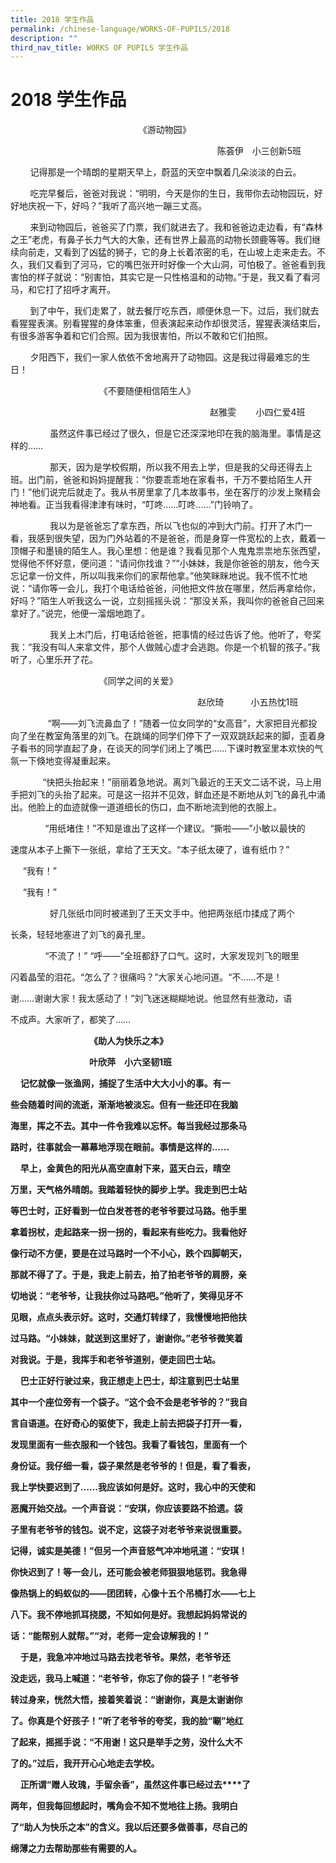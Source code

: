 ```yaml
---
title: 2018 学生作品
permalink: /chinese-language/WORKS-OF-PUPILS/2018
description: ""
third_nav_title: WORKS OF PUPILS 学生作品
---
```

2018 学生作品
=========

                                                    《游动物园》            

                                                                                    陈荟伊　小三创新5班

        记得那是一个晴朗的星期天早上，蔚蓝的天空中飘着几朵淡淡的白云。

        吃完早餐后，爸爸对我说：“明明，今天是你的生日，我带你去动物园玩，好好地庆祝一下，好吗？”我听了高兴地一蹦三丈高。

        来到动物园后，爸爸买了门票，我们就进去了。我和爸爸边走边看，有“森林之王”老虎，有鼻子长力气大的大象，还有世界上最高的动物长颈鹿等等。我们继续向前走，又看到了凶猛的狮子，它的身上长着浓密的毛，在山坡上走来走去。不久，我们又看到了河马，它的嘴巴张开时好像一个大山洞，可怕极了。爸爸看到我害怕的样子就说：“别害怕，其实它是一只性格温和的动物。”于是，我又看了看河马，和它打了招呼才离开。

        到了中午，我们走累了，就去餐厅吃东西，顺便休息一下。过后，我们就去看猩猩表演。别看猩猩的身体笨重，但表演起来动作却很灵活，猩猩表演结束后，有很多游客争着和它们合照。因为我很害怕，所以不敢和它们拍照。

        夕阳西下，我们一家人依依不舍地离开了动物园。这是我过得最难忘的生日！

  

                                    《不要随便相信陌生人》

  

                                                                                 赵雅雯        小四仁爱4班

                虽然这件事已经过了很久，但是它还深深地印在我的脑海里。事情是这样的……

                那天，因为是学校假期，所以我不用去上学，但是我的父母还得去上班。出门前，爸爸和妈妈提醒我：“你要乖乖地在家看书，千万不要给陌生人开门！”他们说完后就走了。我从书房里拿了几本故事书，坐在客厅的沙发上聚精会神地看。正当我看得津津有味时，“叮咚……叮咚……”门铃响了。

                我以为是爸爸忘了拿东西，所以飞也似的冲到大门前。打开了木门一看，我感到很失望，因为门外站着的不是爸爸，而是身穿一件宽松的上衣，戴着一顶帽子和墨镜的陌生人。我心里想：他是谁？我看见那个人鬼鬼祟祟地东张西望，觉得他不怀好意，便问道：“请问你找谁？”“小妹妹，我是你爸爸的朋友，他今天忘记拿一份文件，所以叫我来你们的家帮他拿。”他笑眯眯地说。我不慌不忙地说：“请你等一会儿，我打个电话给爸爸，问他把文件放在哪里，然后再拿给你，好吗？”陌生人听我这么一说，立刻摇摇头说：“那没关系，我叫你的爸爸自己回来拿好了。”说完，他便一溜烟地跑了。

                我关上木门后，打电话给爸爸，把事情的经过告诉了他。他听了，夸奖我：“我没有叫人来拿文件，那个人做贼心虚才会逃跑。你是一个机智的孩子。”我听了，心里乐开了花。

  

  

                                    《同学之间的关爱》

                                                                            赵欣琦           小五热忱1班  

　　        “啊——刘飞流鼻血了！”随着一位女同学的“女高音”，大家把目光都投向了坐在教室角落里的刘飞。在跳绳的同学们停下了一双双跳跃起来的脚，歪着身子看书的同学直起了身，在谈天的同学们闭上了嘴巴……下课时教室里本欢快的气氛一下倏地变得凝重起来。

  

             “快把头抬起来！”丽丽着急地说。离刘飞最近的王天文二话不说，马上用手把刘飞的头抬了起来。可是这一招并不见效，鲜血还是不断地从刘飞的鼻孔中涌出。他脸上的血迹就像一道道细长的伤口，血不断地流到他的衣服上。

              “用纸堵住！”不知是谁出了这样一个建议。“撕啦——”小敏以最快的

速度从本子上撕下一张纸，拿给了王天文。“本子纸太硬了，谁有纸巾？”

     “我有！”

     “我有！”

                好几张纸巾同时被递到了王天文手中。他把两张纸巾揉成了两个

长条，轻轻地塞进了刘飞的鼻孔里。

              “不流了！” “呼——”全班都舒了口气。这时，大家发现刘飞的眼里

闪着晶莹的泪花。“怎么了？很痛吗？”大家关心地问道。“不……不是！

谢……谢谢大家！我太感动了！”刘飞迷迷糊糊地说。他显然有些激动，语

不成声。大家听了，都笑了……

  

                                **《助人为快乐之本》**

                                **叶欣萍　小六坚韧1班**

    **记忆就像一张渔网，捕捉了生活中大大小小的事。有一**

**些会随着时间的流逝，渐渐地被淡忘。但有一些还印在我脑**

**海里，挥之不去。其中一件令我难以忘怀。每当我经过那条马**

**路时，往事就会一幕幕地浮现在眼前。事情是这样的……**

    **早上，金黄色的阳光从高空直射下来，蓝天白云，晴空**

**万里，天气格外晴朗。我踏着轻快的脚步上学。我走到巴士站**

**等巴士时，正好看到一位白发苍苍的老爷爷要过马路。他手里**

**拿着拐杖，走起路来一拐一拐的，看起来有些吃力。我看他好**

**像行动不方便，要是在过马路时一个不小心，跌个四脚朝天，**

**那就不得了了。于是，我走上前去，拍了拍老爷爷的肩膀，亲**

**切地说：“老爷爷，让我扶你过马路吧。”他听了，笑得见牙不**

**见眼，点点头表示好。这时，交通灯转绿了，我慢慢地把他扶**

**过马路。“小妹妹，就送到这里好了，谢谢你。”老爷爷微笑着**

**对我说。于是，我挥手和老爷爷道别，便走回巴士站。**

    **巴士正好行驶过来，我正想走上巴士，却注意到巴士站里**

**其中一个座位旁有一个袋子。“这个会不会是老爷爷的？”我自**

**言自语道。在好奇心的驱使下，我走上前去把袋子打开一看，**

**发现里面有一些衣服和一个钱包。我看了看钱包，里面有一个**

**身份证。我仔细一看，袋子果然是老爷爷的！但是，看了看表，**

**我上学快要迟到了……我应该如何是好。这时，我心中的天使和**

**恶魔开始交战。一个声音说：“安琪，你应该要路不拾遗。袋**

**子里有老爷爷的钱包。说不定，这袋子对老爷爷来说很重要。**

**记得，诚实是美德！”但另一个声音怒气冲冲地吼道：“安琪！**

**你快迟到了！等一会儿，还可能会被老师狠狠地惩罚。我急得**

**像热锅上的蚂蚁似的――团团转，心像十五个吊桶打水――七上**

**八下。我不停地抓耳挠腮，不知如何是好。我想起妈妈常说的**

**话：“能帮别人就帮。”“对，老师一定会谅解我的！”**

    **于是，我急冲冲地过马路去找老爷爷。果然，老爷爷还**

**没走远，我马上喊道：“老爷爷，你忘了你的袋子！”老爷爷**

**转过身来，恍然大悟，接着笑着说：“谢谢你，真是太谢谢你**

**了。你真是个好孩子！”听了老爷爷的夸奖，我的脸“唰”地红**

**了起来，摇摇手说：“不用谢！这只是举手之劳，没什么大不**

**了的。”过后，我开开心心地走去学校。**

    **正所谓“赠人玫瑰，手留余香”，虽然这件事已经过去****了**

**两年，但我每回想起时，嘴角会不知不觉地往上扬。我明白**

**了“助人为快乐之本”的含义。我以后还要多做善事，尽自己的**

**绵薄之力去帮助那些有需要的人。**